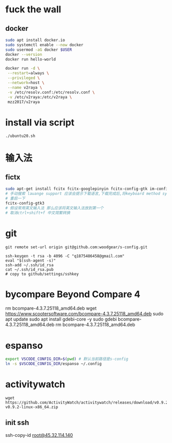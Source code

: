 # fuck the wall
## docker
```bash
sudo apt install docker.io
sudo systemctl enable --now docker
sudo usermod -aG docker $USER
docker --version
docker run hello-world

docker run -d \
 --restart=always \
 --privileged \
 --network=host \
 --name v2raya \
 -v /etc/resolv.conf:/etc/resolv.conf \
 -v /etc/v2raya:/etc/v2raya \
 mzz2017/v2raya
```
# install via script
```
./ubuntu20.sh
```
# 输入法

## fictx
```bash
sudo apt-get install fcitx fcitx-googlepinyin fcitx-config-gtk im-config -y
# 手动搜索 lauange support 应该会提示下载语言,下载完成后,将keyboard method system 设成 fcitx
# 重启一下
fcitx-config-gtk3
# 假设常用英文输入法 那么应该将英文输入法放到第一个
# 取消ctrl+shift+f 中文简繁转换
```
# git
```
git remote set-url origin git@github.com:woodgear/s-config.git

ssh-keygen -t rsa -b 4096 -C "q1875486458@gmail.com"
eval "$(ssh-agent -s)"
ssh-add ~/.ssh/id_rsa
cat ~/.ssh/id_rsa.pub
# copy to github/settings/sshkey
```

# bycompare Beyond Compare 4
rm bcompare-4.3.7.25118_amd64.deb
wget https://www.scootersoftware.com/bcompare-4.3.7.25118_amd64.deb
sudo apt update
sudo apt install gdebi-core -y 
sudo gdebi bcompare-4.3.7.25118_amd64.deb 
rm bcompare-4.3.7.25118_amd64.deb

# espanso
```bash
export VSCODE_CONFIG_DIR=$(pwd) # 默认当前路径是s-config
ln -s $VSCODE_CONFIG_DIR/espanso ~/.config 
```
# activitywatch
```
wget https://github.com/ActivityWatch/activitywatch/releases/download/v0.9.2/activitywatch-v0.9.2-linux-x86_64.zip
```
## init ssh
ssh-copy-id root@45.32.114.140 